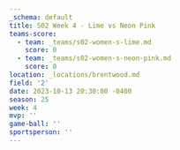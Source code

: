 ```yaml
---
_schema: default
title: S02 Week 4 - Lime vs Neon Pink
teams-score:
  - team: _teams/s02-women-s-lime.md
    score: 0
  - team: _teams/s02-women-s-neon-pink.md
    score: 0
location: _locations/brentwood.md
field: '2'
date: 2023-10-13 20:30:00 -0400
season: 25
week: 4
mvp: ''
game-ball: ''
sportsperson: ''
---
```

